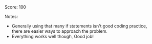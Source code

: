 Score: 100

Notes:
- Generally using that many if statements isn't good coding practice, there are easier ways to approach the problem.
- Everything works well though, Good job!
